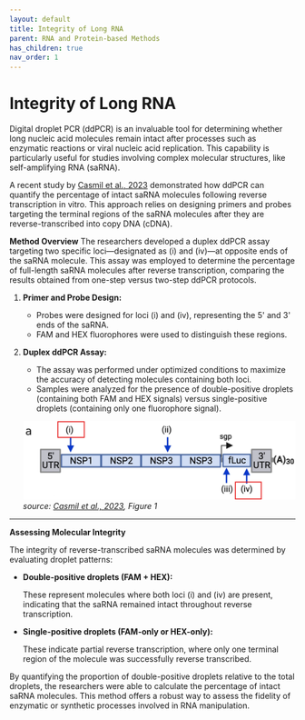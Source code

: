 ```yaml
---
layout: default
title: Integrity of Long RNA
parent: RNA and Protein-based Methods
has_children: true
nav_order: 1
---
```


# Integrity of Long RNA

Digital droplet PCR (ddPCR) is an invaluable tool for determining whether long nucleic acid molecules remain intact after processes such as enzymatic reactions or viral nucleic acid replication. This capability is particularly useful for studies involving complex molecular structures, like self-amplifying RNA (saRNA).

A recent study by [Casmil et al., 2023](<https://www.nature.com/articles/s41598-023-46314-6>) demonstrated how ddPCR can quantify the percentage of intact saRNA molecules following reverse transcription in vitro. This approach relies on designing primers and probes targeting the terminal regions of the saRNA molecules after they are reverse-transcribed into copy DNA (cDNA).

**Method Overview**
The researchers developed a duplex ddPCR assay targeting two specific loci—designated as (i) and (iv)—at opposite ends of the saRNA molecule. This assay was employed to determine the percentage of full-length saRNA molecules after reverse transcription, comparing the results obtained from one-step versus two-step ddPCR protocols.

1. **Primer and Probe Design:**
    - Probes were designed for loci (i) and (iv), representing the 5' and 3' ends of the saRNA.
    - FAM and HEX fluorophores were used to distinguish these regions.

2. **Duplex ddPCR Assay:**
    - The assay was performed under optimized conditions to maximize the accuracy of detecting molecules containing both loci.
    - Samples were analyzed for the presence of double-positive droplets (containing both FAM and HEX signals) versus single-positive droplets (containing only one fluorophore signal).

    ![image.png](Integrity%20of%20long%20RNA/image.png)
  *source: [Casmil et al., 2023](<https://www.nature.com/articles/s41598-023-46314-6>), Figure 1*


---

**Assessing Molecular Integrity**

The integrity of reverse-transcribed saRNA molecules was determined by evaluating droplet patterns:

- **Double-positive droplets (FAM + HEX):**

    These represent molecules where both loci (i) and (iv) are present, indicating that the saRNA remained intact throughout reverse transcription.

- **Single-positive droplets (FAM-only or HEX-only):**

    These indicate partial reverse transcription, where only one terminal region of the molecule was successfully reverse transcribed.


By quantifying the proportion of double-positive droplets relative to the total droplets, the researchers were able to calculate the percentage of intact saRNA molecules. This method offers a robust way to assess the fidelity of enzymatic or synthetic processes involved in RNA manipulation.
